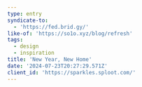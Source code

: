 ```yaml
---
type: entry
syndicate-to:
  - 'https://fed.brid.gy/'
like-of: 'https://so1o.xyz/blog/refresh'
tags:
  - design
  - inspiration
title: 'New Year, New Home'
date: '2024-07-23T20:27:29.571Z'
client_id: 'https://sparkles.sploot.com/'
---
```


